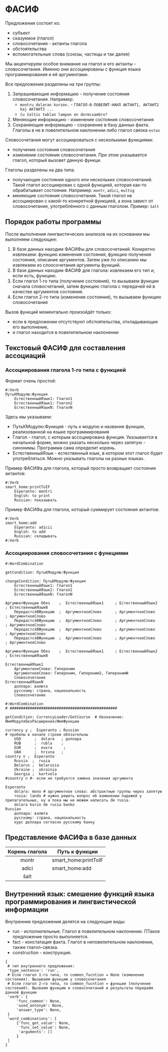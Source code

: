 # ФАСИФ

Предложения состоят из:
- субъект
- сказуемое (глагол)
- словосочетания - актанты глагола
- обстоятельства
- вспомогательные слова (союзы, частицы и так далее)

Мы акцентируем особое внимание на глагол и его актанты - словосочетания. Именно они ассоциированы с функция языка программирования и её аргументами.

Все предложения разделены на три группы:
1. Запрашивающие информацию - получение состояния словосочетания. Например:
    - `montru dolaran kurzon.` - `ГЛАГОЛ-В-ПОВЕЛИТ-НАКЛ АКТАНТ1, АКТАНТ2 kaj АКТАНТ3 ...`
    - `ĉu ŝaltis tablan lampon en dormcxambro?`
1. Меняющие информацию - изменение состояния словосочетания
1. Сохраняющие информацию - сохранение в базу данных факта. Глаголы в не в повелительном наклонении либо глагол связка `estas`

Словосочетания могут ассоциироваться с несколькими функциями:
- получение состояния словосочетания
- изменение состояния словосочетания. При этом указывается глагол, который вызовет данную функци.

Глаголы разделены на два типа:
- получающие состояния одного или нескольких словосочетаний. Такой глагол ассоциирован с одной функцией, которая как-то обрабатывает состояния. Например: `montr`, `adici`, `multig`
- меняющие состояния словосочетания. Такой глагол не ассоциирован с какой-то конкретной функцией, а еона завист от словосочетания, употреблённого с данным глаголом. Пример:  `ŝalt`

## Порядок работы программы

После выполнения лингвистических анализов на их основании мы выполняем следующее:
1. В базе данных находим ФАСИФы для словосочетаний. Конкретно извлекаем: функцию изменения состояния, функцию получения состояния, описание аргументов. Затем уже по описанию мы извлекаем из слоосочетания аргументы функций.
1. В базе данных находим ФАСИФ для глагола: извлекаем его тип и, если есть, функцию.
1. Если глагол 1-го типа (получение состояния), то вызываем функции сначала словосчетаний, затем функцию глагола с передачей ей в качестве аргументов состояния.
1. Если глагол 2-го типа (изменение состояния), то вызываем функцию словосочетания

Вызов функций моментально произойдёт только:
- если в предложении отсутствуют обстоятельства, откладывающие его выполнение,
- и глагол находится в повелительном наклонении

## Текстовый ФАСИФ для составления ассоциаций

### Ассоциирования глагола 1-го типа с функцией

Формат очень простой:

```
#:Verb
ПутьКМодулю:Функция
    ЕстественныйЯзык1: Глагол1
    ЕстественныйЯзык1: Глагол2
    ЕстественныйЯзыкN: ГлаголN
```

Здесь мы указываем:
- ПутьКМодулю:Функция - путь к модулю и название функции, реализованной на языке программирования
- Глагол - глагол, с которым ассоциирована функция. Указывается в начальной форме, можно указать несколько через запятую - синонимы. Программа сама определит корень.
- ЕстественныйЯзык - естественный язык, в котором этот глагол будет употребляться. Можно указывать глаголы на разных языках.

Пример ФАСИФа для глагола, который просто возвращает состояния актантов:
```
#:Verb
smart_home:printToIF
    Esperanto: montri
    Englsh: to print
    Russian: показывать
```

Пример ФАСИФа для глагола, который суммирует состояния актантов:
```
#:Verb
smart_home:add
    Esperanto: adicii
    Englsh: to add
    Russian: складывать
#:Verb
```

### Ассоциирования словосочетания с функциями

```
#:WordCombination

getCondition: ПутьКМодулю:Функция

changeCondition: ПутьКМодулю:Функция
    ЕстественныйЯзык1: Глагол1
    ЕстественныйЯзык2: Глагол2
    ЕстественныйЯзыкN: ГлаголN

АргументФункции Обяз    ;  ЕстественныйЯзык1     ; ЕстественныйЯзык2   ; ЕстественныйЯзыкN
    ПередастсяВФункцию  ;  АргументноеСлово      ; АргументноеСлово    ; АргументноеСлово
    ПередастсяВФункцию  ;  АргументноеСлово      ; АргументноеСлово    ; АргументноеСлово
    ПередастсяВФункцию  ;  АргументноеСлово      ; АргументноеСлово    ; АргументноеСлово
    ПередастсяВФункцию  ;  АргументноеСлово      ; АргументноеСлово    ; АргументноеСлово

АргументФункции Обяз    ;  ЕстественныйЯзык1     ; ЕстественныйЯзык2   ; ЕстественныйЯзыкN

ЕстественныйЯзык1
    АргументноеСлово: Гипероним
    АргументноеСлово: Гипероним, Гипероним2, ГиперонимN
    Словосочетание
ЕстественныйЯзыкN
    доллара: валюта
    русскому: страна, национальность
    Словосочетание
```


```
#:WordCombination
# ################################################

getCondition: CurrencyLoader/GetCourse  # Назначение: ИмяМодуляБезРасширения/ИмяФункции

currency y ;  Esperanto ; Russian
# пробелы в начале строки обязательны
    USD      ;  dolara   ; доллара
    RUB      ;  rubla    ;
    EUR      ;  euxra     ;
    UAH      ;  hrivna   ;
country n ;  Esperanto
    Russia  ;  rusia
    Belarus ;  belarusia
    Ukraine ;  ukrainia
    Georgia ;  kartvela
#country n #- если не требуется замена значения аргумента

Esperanto
    dolara: mono # аргументное слова: абстрактные группы через запятую
    rusia: lando # нужно решить вопрос об изменении падежей у прилагательных, ну а пока мы не можем написать de rusia.
    dolara kurzo de rusia banko
Russian
    доллара: валюта
    русскому: страна, национальность
    курс доллара согласно русскому банку
```

## Представление ФАСИФа в базе данных

| Корень глагола |    Путь к функции    |
|:--------------:|----------------------|
|  montr         | smart_home:printToIF |
|  adici         | smart_home:add       |
|  ŝalt          |                      |

## Внутренний язык: смешение функций языка программирования и лингвистической информации

Внутренние предложения делятся на следующие виды:
- run - исполнительные. Глагол в повелительном наклонении. ПТакое предложение просто выполняется.
- fact - констатация факта. Глагол в неповелительном наклонении, также глагол-связка. 
- construction - конструкция. 

```
{
 # тип внутреннего предложения:
 'type_sentence': 'run', 
 # Если глагол 1-го типа, то common_fucntion = None (изменение состояния). Вызываем функцию у словосочетания
 # Если глагол 2-го типа, то common_fucntion = функции (получение состояний). Вызваем функцию и словосочетаний и результаты передаём данной функции
 'verb': {
     'func_common': None,
     'used_antonym': None,
     'answer_type': None,
 }
 'word_combinations': [
     {'func_get_value': None,
      'func_set_value': None,
      'arguments': []
     }
 ]
}
```
